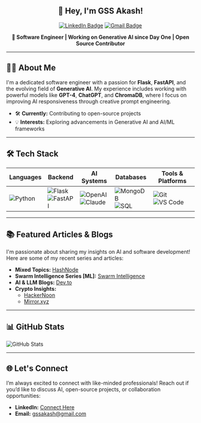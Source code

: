 <div align="center">

## 👋 Hey, I'm **GSS Akash**!

[![LinkedIn Badge](https://img.shields.io/badge/-LinkedIn-blue?style=flat-square&logo=Linkedin&logoColor=white&link=https://www.linkedin.com/in/gssakash/)](https://www.linkedin.com/in/gssakash/) 
[![Gmail Badge](https://img.shields.io/badge/-gssakash@gmail.com-c14438?style=flat-square&logo=Gmail&logoColor=white&link=mailto:gssakash@gmail.com)](mailto:gssakash@gmail.com)

**🌟 Software Engineer | Working on Generative AI since Day One | Open Source Contributor**

</div>

---

## 👨‍💻 About Me

I'm a dedicated software engineer with a passion for **Flask**, **FastAPI**, and the evolving field of **Generative AI**. My experience includes working with powerful models like **GPT-4**, **ChatGPT**, and **ChromaDB**, where I focus on improving AI responsiveness through creative prompt engineering.

- 🛠 **Currently:** Contributing to open-source projects
- 💡 **Interests:** Exploring advancements in Generative AI and AI/ML frameworks

---

## 🛠 Tech Stack

<div align="center">
  
| **Languages** | **Backend** | **AI Systems** | **Databases** | **Tools & Platforms** |
|---------------|-------------|----------------|---------------|-----------------------|
| ![Python](https://img.shields.io/badge/-Python-3776AB?style=flat-square&logo=python&logoColor=white) | ![Flask](https://img.shields.io/badge/-Flask-000000?style=flat-square&logo=flask&logoColor=white) <br> ![FastAPI](https://img.shields.io/badge/-FastAPI-009688?style=flat-square&logo=fastapi&logoColor=white) | ![OpenAI](https://img.shields.io/badge/-GPT--4-412991?style=flat-square&logo=openai&logoColor=white) <br> ![Claude](https://img.shields.io/badge/-Claude-009688?style=flat-square) | ![MongoDB](https://img.shields.io/badge/-MongoDB-47A248?style=flat-square&logo=mongodb&logoColor=white) <br> ![SQL](https://img.shields.io/badge/-SQL%20Databases-336791?style=flat-square&logo=postgresql&logoColor=white) | ![Git](https://img.shields.io/badge/-Git-F05032?style=flat-square&logo=git&logoColor=white) <br> ![VS Code](https://img.shields.io/badge/-VS%20Code-007ACC?style=flat-square&logo=visual-studio-code&logoColor=white) |
  
</div>

---

## 📚 Featured Articles & Blogs

I'm passionate about sharing my insights on AI and software development! Here are some of my recent series and articles:

- **Mixed Topics:** [HashNode](https://gssakash.hashnode.dev/)
- **Swarm Intelligence Series [ML]:** [Swarm Intelligence](https://gssakash.hashnode.dev/series/swarm-algorithms)
- **AI & LLM Blogs:** [Dev.to](https://dev.to/gssakash)
- **Crypto Insights:**
  - [HackerNoon](https://hackernoon.com/u/gssakash)
  - [Mirror.xyz](https://mirror.xyz/0x14dC79964da2C08b23698B3D3cc7Ca32193d9955)

---


## 📊 GitHub Stats

![GitHub Stats](https://github-readme-stats.vercel.app/api?username=gssakash&theme=radical&show_icons=true&hide_title=true)


---

## 🌐 Let's Connect

I’m always excited to connect with like-minded professionals! Reach out if you’d like to discuss AI, open-source projects, or collaboration opportunities:

- **LinkedIn:** [Connect Here](https://www.linkedin.com/in/gssakash/)
- **Email:** [gssakash@gmail.com](mailto:gssakash@gmail.com)
